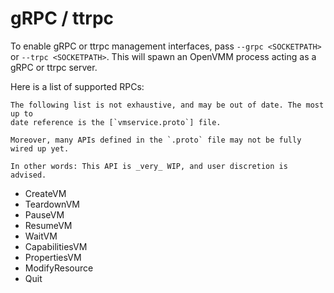 # gRPC / ttrpc

To enable gRPC or ttrpc management interfaces, pass `--grpc <SOCKETPATH>` or
`--trpc <SOCKETPATH>`. This will spawn an OpenVMM process acting as a gRPC or
ttrpc server.

Here is a list of supported RPCs:

```admonish danger title="Disclaimer"
The following list is not exhaustive, and may be out of date. The most up to
date reference is the [`vmservice.proto`] file.

Moreover, many APIs defined in the `.proto` file may not be fully wired up yet.

In other words: This API is _very_ WIP, and user discretion is advised.
```

* CreateVM
* TeardownVM
* PauseVM
* ResumeVM
* WaitVM
* CapabilitiesVM
* PropertiesVM
* ModifyResource
* Quit

[`vmservice.proto`]: https://github.com/microsoft/openvmm/blob/main/openvmm/hvlite_ttrpc_vmservice/src/vmservice.proto
